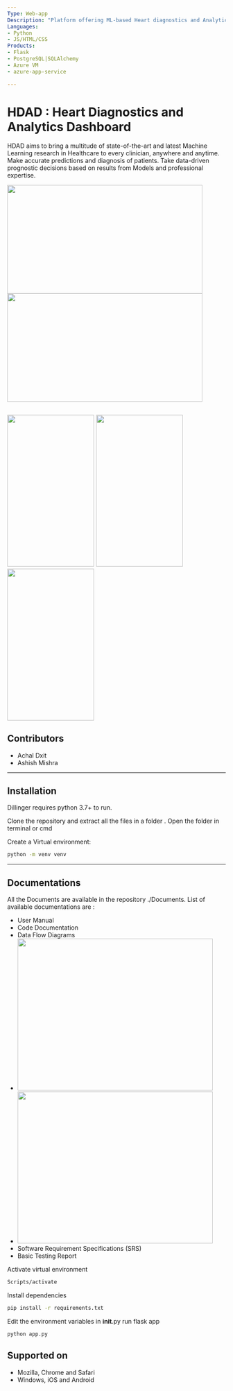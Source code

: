 ```yaml
---
Type: Web-app
Description: "Platform offering ML-based Heart diagnostics and Analytics tools"
Languages:
- Python
- JS/HTML/CSS
Products:
- Flask
- PostgreSQL|SQLAlchemy
- Azure VM
- azure-app-service

---
```


# HDAD : Heart Diagnostics and Analytics Dashboard

HDAD aims to bring a multitude of state-of-the-art and latest Machine Learning research in Healthcare to every clinician, anywhere and anytime. Make accurate predictions and diagnosis of patients. Take data-driven prognostic decisions based on results from Models and professional expertise.

<img src="https://github.com/JARACH-209/Software_Engineering_Project/blob/master/Documents/PlatformScreenshots/Screenshot%20(3)-Macbook.png?raw=True" width="450" height="250"> <img src="https://github.com/JARACH-209/Software_Engineering_Project/blob/master/Documents/PlatformScreenshots/Screenshot%20(5)-Macbook.png?raw=True" width="450" height="250">

<img src="https://github.com/JARACH-209/Software_Engineering_Project/blob/master/Documents/PlatformScreenshots/Screenshot_2021-04-21-11-35-05-15-Galaxy%20S8.png?raw=True" width="200" height="350"> <img src="https://github.com/JARACH-209/Software_Engineering_Project/blob/master/Documents/PlatformScreenshots/Screenshot_2021-04-21-11-36-55-21-Galaxy%20S8.png?raw=True" width="200" height="350"> <img src="https://github.com/JARACH-209/Software_Engineering_Project/blob/master/Documents/PlatformScreenshots/Screenshot_2021-04-21-11-37-00-52-Galaxy%20S8.png?raw=True" width="200" height="350">
---
## Contributors
- Achal Dxit
- Ashish Mishra

---
## Installation

Dillinger requires python 3.7+ to run.

Clone the repository and extract all the files in a folder .
Open the folder in terminal or cmd

Create a Virtual environment:

```sh
python -m venv venv
```
---
## Documentations
All the Documents are available in the repository ./Documents.
List of available documentations are :
- User Manual
- Code Documentation
- Data Flow Diagrams
- <img src="https://github.com/JARACH-209/Software_Engineering_Project/blob/master/Documents/DFD_Level1.png?raw=True" width="450" height="350"> 
- <img src="https://github.com/JARACH-209/Software_Engineering_Project/blob/master/Documents/DFD_Level0.png?raw=True" width="450" height="350"> 
- Software Requirement Specifications (SRS)
- Basic Testing Report


Activate virtual environment

```sh
Scripts/activate
```

Install dependencies

```sh
pip install -r requirements.txt
```
Edit the environment variables in __init__.py
run flask app
```sh
python app.py
```
## Supported on
- Mozilla, Chrome and Safari
- Windows, iOS and Android


